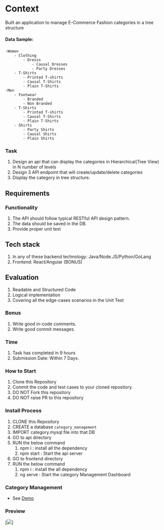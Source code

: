 # Context

Built an application to manage E-Commerce Fashion categories in a tree structure

#### Data Sample:
##### 
    -Women
        - Clothing
            - Dresss
                - Causal Dresses
                - Party Dresses
        - T-Shirts
            - Printed T-shirts
            - Causal T-Shirts
            - Plain T-Shirts
    -Men
        - Footwear
            - Branded
            - Non Branded
        - T-Shirts
            - Printed T-shirts
            - Causal T-Shirts
            - Plain T-Shirts
        - Shirts
            - Party Shirts
            - Causal Shirts
            - Plain Shirts
            

### Task

1. Design an api that can display the categories in Hierarchical(Tree View) in N number of levels
2. Design 3 API endpoint that will create/update/delete categories
3. Display the category in tree structure.


## Requirements
### Functionality
1. The API should follow typical RESTful API design pattern.
2. The data should be saved in the DB.
3. Provide proper unit test

## Tech stack
1. In any of these backend technology:  Java/Node.JS/Python/GoLang
2. Frontend: React/Angular (BONUS)

## Evaluation
1. Readable and Structured Code
2. Logical implementation
2. Covering all the edge-cases scenarios in the Unit Test


### Bonus
1. Write good in-code comments.
3. Write good commit messages.

### Time
1. Task has completed in 9 hours
2. Submission Date: Within 7 Days.

### How to Start
1. Clone this Repository
2. Commit the code and test cases to your cloned repository.
3. DO NOT Fork this repository
4. DO NOT raise PR to this repository


### Install Process
1. CLONE this Repository
2. CREATE a database `category_management`
3. IMPORT category.mysql file into that DB
4. GO to api directory
5. RUN the below command
    1. npm i : install all the dependency
    2. npm start : Start the api server
6. GO to frontend directory
7. RUN the below command
    1. npm i : install the all dependency
    2. ng serve : Start the category Management Dashboard 


### Category Management
* See [Demo](https://category-management.web.app)

### Preview
[![](https://category-management.web.app/assets/img/preview/Category-Managment.png)]